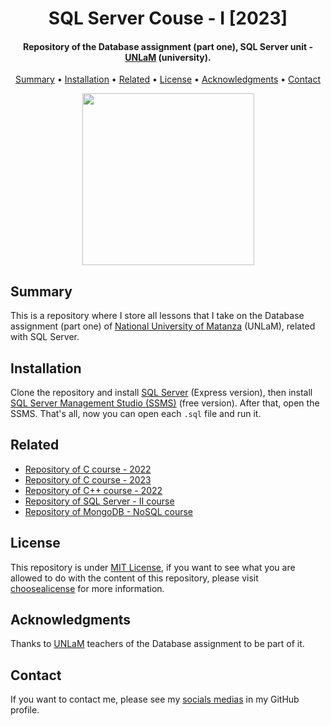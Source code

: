 <h1 align="center">
    SQL Server Couse - I [2023]
</h1>

<h4 align="center">
    Repository of the Database assignment (part one), SQL Server unit - <a href="https://www.unlam.edu.ar/" target="_blank">UNLaM</a> (university).
</h4>

<p align="center">
    <a href="#----summary">Summary</a> •
    <a href="#----installation">Installation</a> •
    <a href="#----related">Related</a> •
    <a href="#----license">License</a> •
    <a href="#----acknowledgments">Acknowledgments</a> •
    <a href="#----contact">Contact</a>
</p>

<p align="center">
    <img src="https://github-production-user-asset-6210df.s3.amazonaws.com/88015479/245057155-e0b650f5-5176-4667-aaf5-3e10c9ff0fc2.png" width="275">
</p>

<h2>
    Summary
</h2>
<p>
    This is a repository where I store all lessons that I take on the Database assignment (part one) of <a href="https://www.unlam.edu.ar/" target="_blank">National University of Matanza</a> (UNLaM), related with SQL Server.
</p>

<h2>
    Installation
</h2>
<p>
    Clone the repository and install <a href="https://www.microsoft.com/es-es/sql-server/sql-server-downloads" target="_blank">SQL Server</a> (Express version), then install <a href="https://learn.microsoft.com/es-es/sql/ssms/download-sql-server-management-studio-ssms?redirectedfrom=MSDN&view=sql-server-ver15" target="_blank">SQL Server Management Studio (SSMS)</a> (free version). After that, open the SSMS. That's all, now you can open each <code>.sql</code> file and run it.
</p>

<h2>
    Related
</h2>
<p>
    <ul>    
        <li>
            <a href="https://github.com/hozlucas28/C-Course-2022" target="_blank">Repository of C course - 2022</a>
        </li>
        <li>
            <a href="https://github.com/hozlucas28/C-Course-2023" target="_blank">Repository of C course - 2023</a>
        </li>
        <li>
            <a href="https://github.com/hozlucas28/C--Course-2022" target="_blank">Repository of C++ course - 2022</a>
        </li>
        <li>
            <a href="https://github.com/hozlucas28/SQL-Server-Course-II-2023" target="_blank">Repository of SQL Server - II course</a>
        </li>
        <li>
            <a href="https://github.com/hozlucas28/MongoDB-Course-2023" target="_blank">Repository of MongoDB - NoSQL course</a>
        </li>
    </ul>
</p>

<h2>
    License
</h2>
<p>
    This repository is under <a href="./LICENSE" target="_blank">MIT License</a>, if you want to see what you are allowed to do with the content of this repository, please visit <a href="https://choosealicense.com/licenses/" target="_blank">choosealicense</a> for more information.
</p>

<h2>
    Acknowledgments
</h2>
<p>
    Thanks to <a href="https://www.unlam.edu.ar/" target="_blank">UNLaM</a> teachers of the Database assignment to be part of it.
</p>

<h2>
    Contact
</h1>
<p>
    If you want to contact me, please see my <a href="https://github.com/hozlucas28" target="_blank">socials medias</a> in my GitHub profile.
</p>
